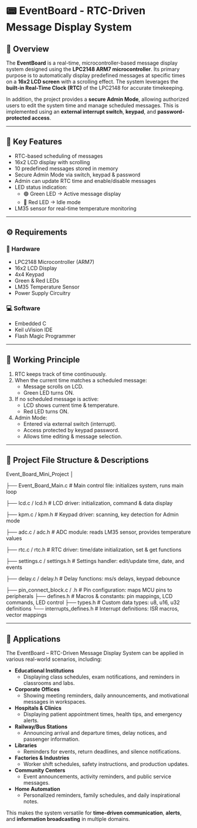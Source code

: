 # 📟 EventBoard - RTC-Driven Message Display System  

## 📖 Overview  
The **EventBoard** is a real-time, microcontroller-based message display system designed using the **LPC2148 ARM7 microcontroller**. Its primary purpose is to automatically display predefined messages at specific times on a **16x2 LCD screen** with a scrolling effect. The system leverages the **built-in Real-Time Clock (RTC)** of the LPC2148 for accurate timekeeping.  

In addition, the project provides a **secure Admin Mode**, allowing authorized users to edit the system time and manage scheduled messages. This is implemented using an **external interrupt switch**, **keypad**, and **password-protected access**.  

---

## 🌟 Key Features  
- RTC-based scheduling of messages  
- 16x2 LCD display with scrolling  
- 10 predefined messages stored in memory  
- Secure Admin Mode via switch, keypad & password  
- Admin can update RTC time and enable/disable messages  
- LED status indication:  
  - 🟢 Green LED → Active message display  
  - 🔴 Red LED → Idle mode  
- LM35 sensor for real-time temperature monitoring    

---

## ⚙️ Requirements  

### 🔧 Hardware  
- LPC2148 Microcontroller (ARM7)  
- 16x2 LCD Display  
- 4x4 Keypad  
- Green & Red LEDs  
- LM35 Temperature Sensor   
- Power Supply Circuitry  

### 💻 Software  
- Embedded C  
- Keil uVision IDE  
- Flash Magic Programmer  

---

## 🔄 Working Principle  
1. RTC keeps track of time continuously.  
2. When the current time matches a scheduled message:  
   - Message scrolls on LCD.  
   - Green LED turns ON.  
3. If no scheduled message is active:  
   - LCD shows current time & temperature.  
   - Red LED turns ON.  
4. Admin Mode:  
   - Entered via external switch (interrupt).  
   - Access protected by keypad password.  
   - Allows time editing & message selection.  
---
## 📂 Project File Structure & Descriptions
Event_Board_Mini_Project
│

├── Event_Board_Main.c                # Main control file: initializes system, runs main loop

├── lcd.c / lcd.h                     # LCD driver: initialization, command & data display

├── kpm.c / kpm.h                     # Keypad driver: scanning, key detection for Admin mode

├── adc.c / adc.h                     # ADC module: reads LM35 sensor, provides temperature values

├── rtc.c / rtc.h               # RTC driver: time/date initialization, set & get functions

├── settings.c / settings.h     # Settings handler: edit/update time, date, and events

├── delay.c / delay.h           # Delay functions: ms/s delays, keypad debounce

├── pin_connect_block.c / .h    # Pin configuration: maps MCU pins to peripherals
├── defines.h                   # Macros & constants: pin mappings, LCD commands, LED control
├── types.h                     # Custom data types: u8, u16, u32 definitions
└── interrupts_defines.h        # Interrupt definitions: ISR macros, vector mappings

---
## 🎯 Applications  

The EventBoard – RTC-Driven Message Display System can be applied in various real-world scenarios, including:  

- **Educational Institutions**  
  - Displaying class schedules, exam notifications, and reminders in classrooms and labs.  
- **Corporate Offices**  
  - Showing meeting reminders, daily announcements, and motivational messages in workspaces.  
- **Hospitals & Clinics**  
  - Displaying patient appointment times, health tips, and emergency alerts.  
- **Railway/Bus Stations**  
  - Announcing arrival and departure times, delay notices, and passenger information.  
- **Libraries**  
  - Reminders for events, return deadlines, and silence notifications.  
- **Factories & Industries**  
  - Worker shift schedules, safety instructions, and production updates.  
- **Community Centers**  
  - Event announcements, activity reminders, and public service messages.  
- **Home Automation**  
  - Personalized reminders, family schedules, and daily inspirational notes.  

This makes the system versatile for **time-driven communication**, **alerts**, and **information broadcasting** in multiple domains.  
